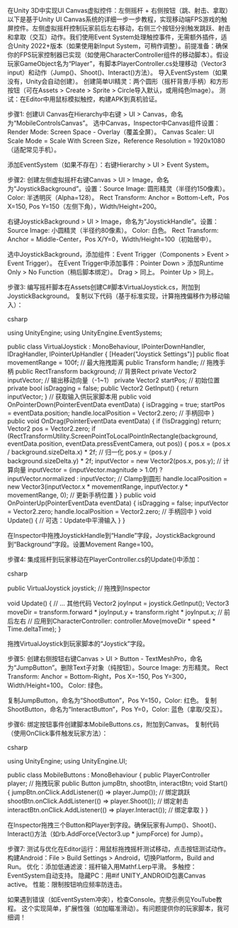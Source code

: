 在Unity 3D中实现UI Canvas虚拟控件：左侧摇杆 + 右侧按钮（跳、射击、拿取）以下是基于Unity UI Canvas系统的详细一步一步教程，实现移动端FPS游戏的触屏控件。左侧虚拟摇杆控制玩家前后左右移动，右侧三个按钮分别触发跳跃、射击和拿取（交互）动作。我们使用Event System处理触控事件，无需额外插件，适合Unity 2022+版本（如果使用新Input System，可稍作调整）。前提准备：确保你的FPS玩家控制器已实现（如使用CharacterController组件的移动脚本）。假设玩家GameObject名为“Player”，有脚本PlayerController.cs处理移动（Vector3 input）和动作（Jump()、Shoot()、Interact()方法）。
导入EventSystem（如果没有，Unity会自动创建）。
创建简单UI精灵：两个圆形（摇杆背景/手柄）和方形按钮（可在Assets > Create > Sprite > Circle导入默认，或用纯色Image）。
测试：在Editor中用鼠标模拟触控，构建APK到真机验证。

步骤1: 创建UI Canvas在Hierarchy中右键 > UI > Canvas，命名为“MobileControlsCanvas”。
选中Canvas，Inspector中Canvas组件设置：Render Mode: Screen Space - Overlay（覆盖全屏）。
Canvas Scaler: UI Scale Mode = Scale With Screen Size，Reference Resolution = 1920x1080（适配常见手机）。

添加EventSystem（如果不存在）：右键Hierarchy > UI > Event System。

步骤2: 创建左侧虚拟摇杆右键Canvas > UI > Image，命名为“JoystickBackground”。设置：Source Image: 圆形精灵（半径约150像素）。
Color: 半透明灰（Alpha=128）。
Rect Transform: Anchor = Bottom-Left，Pos X=150, Pos Y=150（左侧下角），Width/Height=200。

右键JoystickBackground > UI > Image，命名为“JoystickHandle”。设置：Source Image: 小圆精灵（半径约80像素）。
Color: 白色。
Rect Transform: Anchor = Middle-Center，Pos X/Y=0，Width/Height=100（初始居中）。

选中JoystickBackground，添加组件：Event Trigger（Components > Event > Event Trigger）。
在Event Trigger中添加事件：Pointer Down > 添加Runtime Only > No Function（稍后脚本绑定）。
Drag > 同上。
Pointer Up > 同上。

步骤3: 编写摇杆脚本在Assets创建C#脚本VirtualJoystick.cs，附加到JoystickBackground。
复制以下代码（基于标准实现，计算拖拽偏移作为移动输入）：

csharp

using UnityEngine;
using UnityEngine.EventSystems;

public class VirtualJoystick : MonoBehaviour, IPointerDownHandler, IDragHandler, IPointerUpHandler
{
    [Header("Joystick Settings")]
    public float movementRange = 100f; // 最大拖拽距离
    public Transform handle; // 拖拽手柄
    public RectTransform background; // 背景Rect
    private Vector2 inputVector; // 输出移动向量（-1~1）
    private Vector2 startPos; // 初始位置
    private bool isDragging = false;
    public Vector2 GetInput() { return inputVector; } // 获取输入供玩家脚本用
    public void OnPointerDown(PointerEventData eventData)
    {
        isDragging = true;
        startPos = eventData.position;
        handle.localPosition = Vector2.zero; // 手柄回中
    }
    public void OnDrag(PointerEventData eventData)
    {
        if (!isDragging) return;
        Vector2 pos = Vector2.zero;
        if (RectTransformUtility.ScreenPointToLocalPointInRectangle(background, eventData.position, eventData.pressEventCamera, out pos))
        {
            pos.x = (pos.x / background.sizeDelta.x) * 2f; // 归一化
            pos.y = (pos.y / background.sizeDelta.y) * 2f;
            inputVector = new Vector2(pos.x, pos.y); // 计算向量
            inputVector = (inputVector.magnitude > 1.0f) ? inputVector.normalized : inputVector; // Clamp到圆形
            handle.localPosition = new Vector3(inputVector.x * movementRange, inputVector.y * movementRange, 0); // 更新手柄位置
        }
    }
    public void OnPointerUp(PointerEventData eventData)
    {
        isDragging = false;
        inputVector = Vector2.zero;
        handle.localPosition = Vector2.zero; // 手柄回中
    }
    void Update()
    {
        // 可选：Update中平滑输入
    }
}

在Inspector中拖拽JoystickHandle到“Handle”字段，JoystickBackground到“Background”字段。设置Movement Range=100。

步骤4: 集成摇杆到玩家移动在PlayerController.cs的Update()中添加：

csharp

public VirtualJoystick joystick; // 拖拽到Inspector

void Update()
{
    // ... 其他代码
    Vector2 joyInput = joystick.GetInput();
    Vector3 moveDir = transform.forward * joyInput.y + transform.right * joyInput.x; // 前后左右
    // 应用到CharacterController: controller.Move(moveDir * speed * Time.deltaTime);
}

拖拽VirtualJoystick到玩家脚本的“Joystick”字段。

步骤5: 创建右侧按钮右键Canvas > UI > Button - TextMeshPro，命名为“JumpButton”。删除Text子对象（纯按钮）。Source Image: 方形精灵。
Rect Transform: Anchor = Bottom-Right，Pos X=-150, Pos Y=300，Width/Height=100。
Color: 绿色。

复制JumpButton，命名为“ShootButton”，Pos Y=150，Color: 红色。
复制ShootButton，命名为“InteractButton”，Pos Y=0，Color: 蓝色（拿取/交互）。

步骤6: 绑定按钮事件创建脚本MobileButtons.cs，附加到Canvas。
复制代码（使用OnClick事件触发玩家方法）：

csharp

using UnityEngine;
using UnityEngine.UI;

public class MobileButtons : MonoBehaviour
{
    public PlayerController player; // 拖拽玩家
    public Button jumpBtn, shootBtn, interactBtn;
    void Start()
    {
        jumpBtn.onClick.AddListener(() => player.Jump()); // 绑定跳跃
        shootBtn.onClick.AddListener(() => player.Shoot()); // 绑定射击
        interactBtn.onClick.AddListener(() => player.Interact()); // 绑定拿取
    }
}

在Inspector拖拽三个Button和Player到字段。确保玩家有Jump()、Shoot()、Interact()方法（如rb.AddForce(Vector3.up * jumpForce) for Jump）。

步骤7: 测试与优化在Editor运行：用鼠标拖拽摇杆测试移动，点击按钮测试动作。
构建Android：File > Build Settings > Android，切换Platform，Build and Run。
优化：添加低通滤波：摇杆输入用Mathf.Lerp平滑。
多触控：EventSystem自动支持。
隐藏PC：用#if UNITY_ANDROID包裹Canvas active。
性能：限制按钮响应频率防连击。

如果遇到错误（如EventSystem冲突），检查Console。完整示例见YouTube教程。 这个实现简单，扩展性强（如加瞄准滑动）。有问题提供你的玩家脚本，我可细调！

